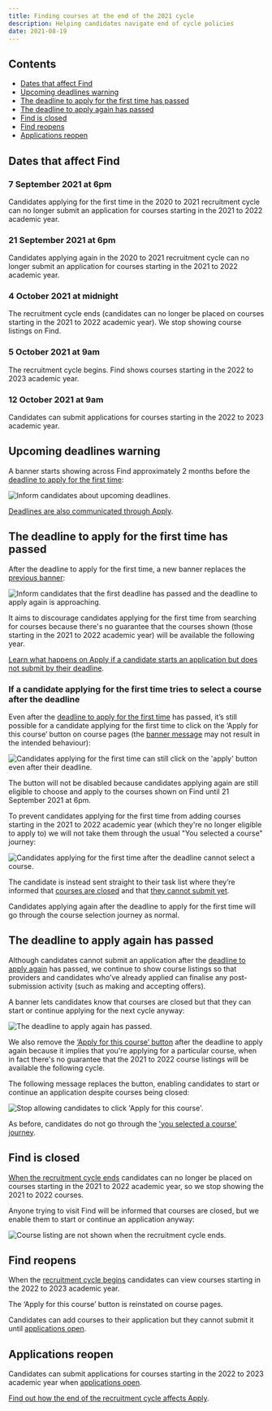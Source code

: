 ```yaml
---
title: Finding courses at the end of the 2021 cycle
description: Helping candidates navigate end of cycle policies
date: 2021-08-19
---
```


## Contents

- [Dates that affect Find](/find-teacher-training/changes-to-find-at-the-end-of-2021-cycle/#dates-that-affect-find)
- [Upcoming deadlines warning](/find-teacher-training/changes-to-find-at-the-end-of-2021-cycle/#upcoming-deadlines-warning)
- [The deadline to apply for the first time has passed](/find-teacher-training/changes-to-find-at-the-end-of-2021-cycle/#the-deadline-to-apply-for-the-first-time-has-passed)
- [The deadline to apply again has passed](/find-teacher-training/changes-to-find-at-the-end-of-2021-cycle/#the-deadline-to-apply-again-has-passed)
- [Find is closed](/find-teacher-training/changes-to-find-at-the-end-of-2021-cycle/#find-is-closed)
- [Find reopens](/find-teacher-training/changes-to-find-at-the-end-of-2021-cycle/#find-reopens)
- [Applications reopen](/find-teacher-training/changes-to-find-at-the-end-of-2021-cycle/#applications-reopen)

## Dates that affect Find

### 7 September 2021 at 6pm

Candidates applying for the first time in the 2020 to 2021 recruitment cycle can no longer submit an application for courses starting in the 2021 to 2022 academic year.

### 21 September 2021 at 6pm

Candidates applying again in the 2020 to 2021 recruitment cycle can no longer submit an application for courses starting in the 2021 to 2022 academic year.

### 4 October 2021 at midnight

The recruitment cycle ends (candidates can no longer be placed on courses starting in the 2021 to 2022 academic year). We stop showing course listings on Find.

### 5 October 2021 at 9am

The recruitment cycle begins. Find shows courses starting in the 2022 to 2023 academic year.

### 12 October 2021 at 9am

Candidates can submit applications for courses starting in the 2022 to 2023 academic year.

## Upcoming deadlines warning

A banner starts showing across Find approximately 2 months before the [deadline to apply for the first time](/find-teacher-training/changes-to-find-at-the-end-of-2021-cycle/#7-september-2021-at-6pm):

![Inform candidates about upcoming deadlines.](upcoming-deadlines-notice.png)

[Deadlines are also communicated through Apply](/apply-for-teacher-training/end-of-cycle-2021/#candidates-are-informed-about-their-deadline-to-apply).

## The deadline to apply for the first time has passed

After the deadline to apply for the first time, a new banner replaces the [previous banner](/find-teacher-training/changes-to-find-at-the-end-of-2021-cycle/#upcoming-deadlines-warning):

![Inform candidates that the first deadline has passed and the deadline to apply again is approaching.](first-deadline-has-passed.png)

It aims to discourage candidates applying for the first time from searching for courses because there's no guarantee that the courses shown (those starting in the 2021 to 2022 academic year) will be available the following year.

[Learn what happens on Apply if a candidate starts an application but does not submit by their deadline](https://bat-design-history.netlify.app/apply-for-teacher-training/end-of-cycle-2021/#if-a-candidate-does-not-submit-by-their-deadline).

### If a candidate applying for the first time tries to select a course after the deadline

Even after the [deadline to apply for the first time](/find-teacher-training/changes-to-find-at-the-end-of-2021-cycle/#7-september-2021-at-6pm) has passed, it’s still possible for a candidate applying for the first time to click on the ‘Apply for this course’ button on course pages (the [banner message](/find-teacher-training/changes-to-find-at-the-end-of-2021-cycle//#the-deadline-to-apply-for-the-first-time-has-passed) may not result in the intended behaviour):

![Candidates applying for the first time can still click on the 'apply' button even after their deadline.](apply-for-this-course-button.png)

The button will not be disabled because candidates applying again are still eligible to choose and apply to the courses shown on Find until 21 September 2021 at 6pm.

To prevent candidates applying for the first time from adding courses starting in the 2021 to 2022 academic year (which they're no longer eligible to apply to) we will not take them through the usual "You selected a course" journey:

![Candidates applying for the first time after the deadline cannot select a course.](select-course-journey.png)

The candidate is instead sent straight to their task list where they’re informed that [courses are closed](/apply-for-teacher-training/end-of-cycle-2021/#if-they-carry-over-before-find-reopens%2C-they-cannot-find-courses) and that [they cannot submit yet](/apply-for-teacher-training/end-of-cycle-2021/#if-they-carry-over-before-apply-reopens%2C-they-cannot-submit).

Candidates applying again after the deadline to apply for the first time will go through the course selection journey as normal.

## The deadline to apply again has passed

Although candidates cannot submit an application after the [deadline to apply again](/find-teacher-training/changes-to-find-at-the-end-of-2021-cycle/#21-september-2021-at-6pm) has passed, we continue to show course listings so that providers and candidates who’ve already applied can finalise any post-submission activity (such as making and accepting offers).

A banner lets candidates know that courses are closed but that they can start or continue applying for the next cycle anyway:

![The deadline to apply again has passed.](courses-closed-banner.png)

We also remove the [‘Apply for this course’ button](/find-teacher-training/changes-to-find-at-the-end-of-2021-cycle/#if-a-candidate-applying-for-the-first-time-tries-to-select-a-course-after-the-deadline) after the deadline to apply again because it implies that you're applying for a particular course, when in fact there's no guarantee that the 2021 to 2022 course listings will be available the following cycle.

The following message replaces the button, enabling candidates to start or continue an application despite courses being closed:

![Stop allowing candidates to click 'Apply for this course'.](courses-closed-start-application-anyway.png)

As before, candidates do not go through the ['you selected a course' journey](/find-teacher-training/changes-to-find-at-the-end-of-2021-cycle/select-course-journey.png).

## Find is closed

[When the recruitment cycle ends](/find-teacher-training/changes-to-find-at-the-end-of-2021-cycle/#4-october-2021-at-midnight) candidates can no longer be placed on courses starting in the 2021 to 2022 academic year, so we stop showing the 2021 to 2022 courses.

Anyone trying to visit Find will be informed that courses are closed, but we enable them to start or continue an application anyway:

![Course listing are not shown when the recruitment cycle ends.](find-does-not-show-courses-when-the-cycle-has-ended.png)

## Find reopens

When the [recruitment cycle begins](/find-teacher-training/changes-to-find-at-the-end-of-2021-cycle/#5-october-2021-at-9am) candidates can view courses starting in the 2022 to 2023 academic year.

The ‘Apply for this course’ button is reinstated on course pages.

Candidates can add courses to their application but they cannot submit it until [applications open](/find-teacher-training/changes-to-find-at-the-end-of-2021-cycle/#12-october-2021-at-9am).

## Applications reopen

Candidates can submit applications for courses starting in the 2022 to 2023 academic year when [applications open](/find-teacher-training/changes-to-find-at-the-end-of-2021-cycle/#12-october-2021-at-9am).

[Find out how the end of the recruitment cycle affects Apply](/apply-for-teacher-training/end-of-cycle-2021).

